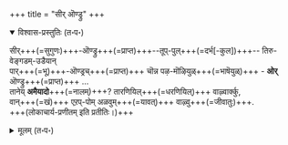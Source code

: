 +++
title = "सीर् ऒण्ड्रु"
+++
<details open><summary>विश्वास-प्रस्तुतिः (त॰प॰)</summary>

सीर्+++(=सुगुणः)+++-ऒण्ड्रु+++(=प्राप्त)+++--तूप्-पुल्+++(=दर्भ[-कुल])+++-- तिरु-वेङ्गडम्-उडैयान्  
पार्+++(=भू)+++-ऒण्ड्रच्+++(=प्राप्त)+++ चॊन्न पऴ-मॊऴियुळ्+++(=भाषॆयुळ्)+++ - **ओर्** ऒण्ड्रु+++(=प्राप्त)+++ …  
तानेय् **अमैयादो**+++(=नालम्)+++? तारणियिल्+++(=धरणियिल्)+++ वाऴ्वार्क्कु,  
वान्+++(=खं)+++ एऱप्-पोम् अळवुम्+++(=यावत्)+++ वाऴ्वु+++(=जीवातुः)+++.  
+++(लोकाचार्य-प्रणीतम् इति प्रतीतिः।)+++
</details>

<details><summary>मूलम् (त॰प॰)</summary>

सीरॊण्ड्रु तूप्पुल् तिरुवेङ्गडमुडैयान्  
पारॊण्ड्रच्चॊन्न पऴमॊऴियुळ् - ओरॊण्ड्रु  
तानेयमैयादो तारणियिल् वाऴ्वार्क्कु  
वानेऱप्पोमळवुम् वाऴ्वु.
</details>

